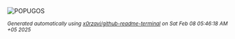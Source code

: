 <div align="justify">
<picture>
    <source media="(prefers-color-scheme: dark)" srcset="https://i.ibb.co/84QXMSCj/output-gif.gif">
    <source media="(prefers-color-scheme: light)" srcset="https://i.ibb.co/84QXMSCj/output-gif.gif">
    <img alt="POPUGOS" src="https://i.ibb.co/84QXMSCj/output-gif.gif">
</picture>

<sub><i>Generated automatically using [x0rzavi/github-readme-terminal](https://github.com/x0rzavi/github-readme-terminal) on Sat Feb 08 05:46:18 AM +05 2025</i></sub>
</div>